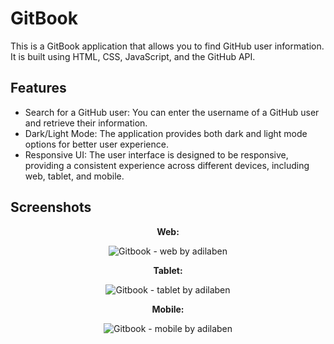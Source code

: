 # GitBook

This is a GitBook application that allows you to find GitHub user information. It is built using HTML, CSS, JavaScript, and the GitHub API.

## Features

- Search for a GitHub user: You can enter the username of a GitHub user and retrieve their information.
- Dark/Light Mode: The application provides both dark and light mode options for better user experience.
- Responsive UI: The user interface is designed to be responsive, providing a consistent experience across different devices, including web, tablet, and mobile.

## Screenshots

<div align="center">

**Web:**

![Gitbook - web by adilaben](https://github.com/adilaben/GitBook-HTML/assets/82048235/e60062a1-3000-49d1-b3db-91518182fa50)

**Tablet:**

![Gitbook - tablet by adilaben](https://github.com/adilaben/GitBook-HTML/assets/82048235/5b168bf4-a573-4ba6-bcbe-32988b6a84a8)

**Mobile:**

![Gitbook - mobile by adilaben](https://github.com/adilaben/GitBook-HTML/assets/82048235/8edd9a07-a282-4b6f-8051-83614a64adbc)

</div>
